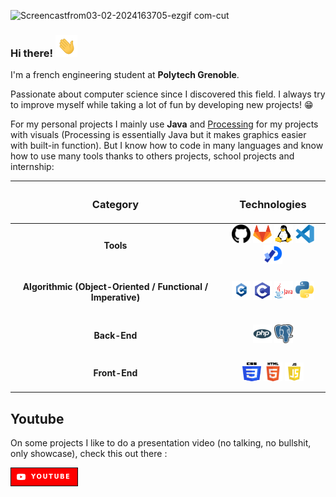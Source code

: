 ![Screencastfrom03-02-2024163705-ezgif com-cut](https://github.com/RDel-Medico/RDel-Medico/assets/95379424/7750c07c-d4ce-4c24-ac23-191a35e2a799)

### Hi there! <img src="./assets/hi.gif" width="35" />

I'm a french engineering student at **Polytech Grenoble**.

Passionate about computer science since I discovered this field.
I always try to improve myself while taking a lot of fun by developing new projects! 😁

For my personal projects I mainly use **Java** and <a href="https://processing.org/">Processing</a> for my projects with visuals (Processing is essentially Java but it makes graphics easier with built-in function).
But I know how to code in many languages and know how to use many tools thanks to others projects, school projects and internship:

<div align="center">

| <h3>Category</h3> | <h3>Technologies</h3> |
| :------: | ------ |
| <h4>Tools</h4> | <div align="center"><img height="30" width="30" src="./assets/git.png"> <img height="30" width="30" src="./assets/gitlab.png"> <img height="30" width="30" src="./assets/linux.png"> <img height="30" width="30" src="./assets/vscode.png"> <img height="30" width="30" src="./assets/processing.png"></div> |
| <h4>Algorithmic (Object-Oriented / Functional / Imperative)</h4> | <div align="center"><img height="30" width="30" src="./assets/c++.png"> <img height="30" width="30" src="./assets/c.png"> <img height="30" width="30" src="./assets/java.png"> <img height="30" width="30" src="./assets/python.png"></div> |
| <h4>Back-End</h4> | <div align="center"><img height="30" width="30" src="./assets/php.png"> <img height="30" width="30" src="./assets/postgre.png"></div> |
| <h4>Front-End</h4> | <div align="center"><img height="30" width="30" src="./assets/css.png"> <img height="30" width="30" src="./assets/html.png"> <img height="30" width="30" src="./assets/js.png"></div> |

</div>



## Youtube
On some projects I like to do a presentation video (no talking, no bullshit, only showcase), check this out there : 

<a href="https://www.youtube.com/@remi7924/videos">
<img src="./assets/youtubeBanner.png">
</a>
